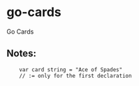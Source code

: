 # go-cards
Go Cards

## Notes:
```
	var card string = "Ace of Spades"
	// := only for the first declaration
```

